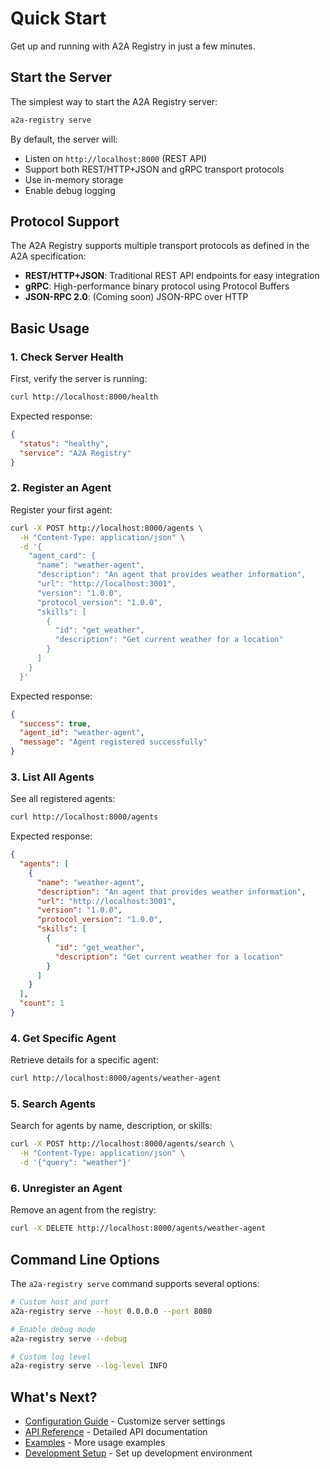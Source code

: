 # Quick Start

Get up and running with A2A Registry in just a few minutes.

## Start the Server

The simplest way to start the A2A Registry server:

```bash
a2a-registry serve
```

By default, the server will:
- Listen on `http://localhost:8000` (REST API)
- Support both REST/HTTP+JSON and gRPC transport protocols
- Use in-memory storage
- Enable debug logging

## Protocol Support

The A2A Registry supports multiple transport protocols as defined in the A2A specification:

- **REST/HTTP+JSON**: Traditional REST API endpoints for easy integration
- **gRPC**: High-performance binary protocol using Protocol Buffers
- **JSON-RPC 2.0**: (Coming soon) JSON-RPC over HTTP

## Basic Usage

### 1. Check Server Health

First, verify the server is running:

```bash
curl http://localhost:8000/health
```

Expected response:
```json
{
  "status": "healthy",
  "service": "A2A Registry"
}
```

### 2. Register an Agent

Register your first agent:

```bash
curl -X POST http://localhost:8000/agents \
  -H "Content-Type: application/json" \
  -d '{
    "agent_card": {
      "name": "weather-agent",
      "description": "An agent that provides weather information",
      "url": "http://localhost:3001",
      "version": "1.0.0",
      "protocol_version": "1.0.0",
      "skills": [
        {
          "id": "get_weather",
          "description": "Get current weather for a location"
        }
      ]
    }
  }'
```

Expected response:
```json
{
  "success": true,
  "agent_id": "weather-agent",
  "message": "Agent registered successfully"
}
```

### 3. List All Agents

See all registered agents:

```bash
curl http://localhost:8000/agents
```

Expected response:
```json
{
  "agents": [
    {
      "name": "weather-agent",
      "description": "An agent that provides weather information",
      "url": "http://localhost:3001",
      "version": "1.0.0",
      "protocol_version": "1.0.0",
      "skills": [
        {
          "id": "get_weather",
          "description": "Get current weather for a location"
        }
      ]
    }
  ],
  "count": 1
}
```

### 4. Get Specific Agent

Retrieve details for a specific agent:

```bash
curl http://localhost:8000/agents/weather-agent
```

### 5. Search Agents

Search for agents by name, description, or skills:

```bash
curl -X POST http://localhost:8000/agents/search \
  -H "Content-Type: application/json" \
  -d '{"query": "weather"}'
```

### 6. Unregister an Agent

Remove an agent from the registry:

```bash
curl -X DELETE http://localhost:8000/agents/weather-agent
```

## Command Line Options

The `a2a-registry serve` command supports several options:

```bash
# Custom host and port
a2a-registry serve --host 0.0.0.0 --port 8080

# Enable debug mode
a2a-registry serve --debug

# Custom log level
a2a-registry serve --log-level INFO
```

## What's Next?

- [Configuration Guide](configuration.md) - Customize server settings
- [API Reference](../api/overview.md) - Detailed API documentation
- [Examples](../examples/basic-usage.md) - More usage examples
- [Development Setup](../developer/setup.md) - Set up development environment